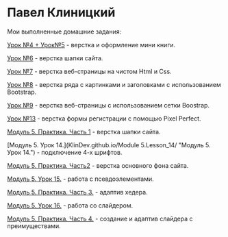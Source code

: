 # Павел Клиницкий
Мои выполненные домашние задания:

[Урок №4 + Урок№5](KlinDev.github.io/Lesson_4/ "Урок №4") - верстка и оформление мини книги.

[Урок №6](KlinDev.github.io/Lesson_6/ "Урок №6") - верстка шапки сайта.

[Урок №7](KlinDev.github.io/Lesson_7/ "Урок №7") - верстка веб-страницы на чистом Html и Сss.

[Урок №8](KlinDev.github.io/Lesson_8/ "Урок №8") - верстка ряда с картинками и заголовками с использованием Bootstrap.

[Урок №9](KlinDev.github.io/Lesson_9/ "Урок №9") - верстка веб-страницы с использованием сетки Boostrap.

[Урок №13](KlinDev.github.io/Lesson_13/ "Урок №13") - верстка формы регистрации с помощью Pixel Perfect.

[Модуль 5. Практика. Часть 1](KlinDev.github.io/Lesson_14/ "Модуль 5. Практика. Часть 1.") - верстка шапки сайта.

 [Модуль 5. Урок 14.](KlinDev.github.io/Module 5.Lesson_14/ "Модуль 5. Урок 14.") - подключение 4-х шрифтов.
 
[Модуль 5. Практика. Часть2](KlinDev.github.io/Module_5.Practic.Part_2/ "Модуль 5. Практика. Часть 2.") - верстка основного фона сайта.

[Модуль 5. Урок 15.](KlinDev.github.io/Module_5.Lesson_15/ "Модуль 5. Урок 15.") - работа с псевдоэлементами.

[Модуль 5. Практика. Часть 3.](KlinDev.github.io/Module_5.Practic.Part_3/ "Модуль 5. Практика. Часть 3.") - адаптив хедера.

[Модуль 5. Урок 16.](KlinDev.github.io/Module_5.Lesson_16/ "Модуль 5. Урок 16.") - работа со слайдером.

[Модуль 5. Практика. Часть 4.](KlinDev.github.io/Module_5.Practic.Part_4/ "Модуль 5. Практика. Часть 4.") - создание и адаптив слайдера с преимуществами.
